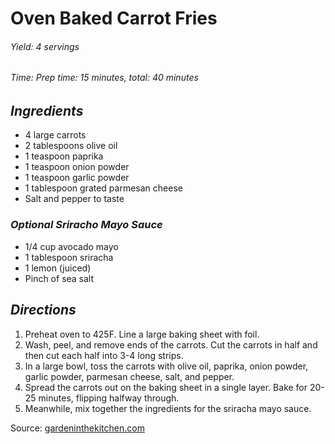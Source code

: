 # Oven Baked Carrot Fries

######  Yield: 4 servings
######  Time:  Prep time: 15 minutes, total: 40 minutes

##  *Ingredients*
- 4 large carrots
- 2 tablespoons olive oil
- 1 teaspoon paprika
- 1 teaspoon onion powder
- 1 teaspoon garlic powder
- 1 tablespoon grated parmesan cheese
- Salt and pepper to taste
### *Optional Sriracho Mayo Sauce*
- 1/4 cup avocado mayo
- 1 tablespoon sriracha
- 1 lemon (juiced)
- Pinch of sea salt

##  *Directions*
1. Preheat oven to 425F. Line a large baking sheet with foil.
2. Wash, peel, and remove ends of the carrots. Cut the carrots in half and then cut each half into 3-4 long strips.
3. In a large bowl, toss the carrots with olive oil, paprika, onion powder, garlic powder, parmesan cheese, salt, and pepper.
4. Spread the carrots out on the baking sheet in a single layer. Bake for 20-25 minutes, flipping halfway through.
5. Meanwhile, mix together the ingredients for the sriracha mayo sauce.

Source: [gardeninthekitchen.com](https://gardeninthekitchen.com/oven-baked-carrot-fries)